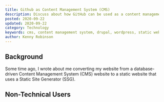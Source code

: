```yaml
---
title: Github as Content Management System (CMS)
description: Discuss about how GitHub can be used as a content management system and to avoid systems like Drupal and Wordpress
posted: 2020-09-22
updated: 2020-09-22
category: Technology
keywords: cms, content management system, drupal, wordpress, static websites, static site generator, database websites
author: Kenny Robinson
---
```


## Background

Some time ago, I wrote about me converting my website from a database-driven Content Management System (CMS) website to a 
static website that uses a Static Site Generator (SSG). 

## Non-Technical Users 
